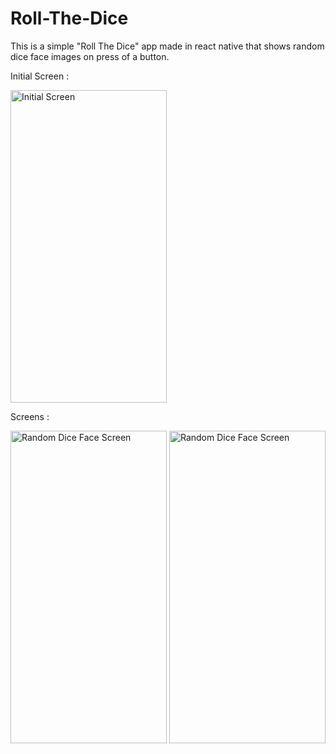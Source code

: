 # Roll-The-Dice
This is a simple "Roll The Dice" app made in react native that shows random dice face images on press of a button.

Initial Screen :


 <img src="https://github.com/tauseefshoaib/Roll-The-Dice/assets/78302420/05eaaf7b-3cd9-4016-8bf7-46e89ac58bfa" alt="Initial Screen" width="250" height="500">




Screens :



<img src="https://github.com/tauseefshoaib/Roll-The-Dice/assets/78302420/eaa577e7-c77a-4ff6-afc8-307b9e37a138" alt="Random Dice Face Screen" width="250" height="500">




<img src="https://github.com/tauseefshoaib/Roll-The-Dice/assets/78302420/bc548e15-d569-4698-bce0-fdc70d6c1357" alt="Random Dice Face Screen" width="250" height="500">









